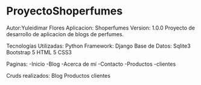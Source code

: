 # ProyectoShoperfumes
Autor:Yuleidimar Flores
Aplicacion: Shoperfumes
Version: 1.0.0
Proyecto de desarrollo de aplicacion de blogs de perfumes.

Tecnologías Utilizadas:
Python
Framework: Django
Base de Datos: Sqlite3
Bootstrap 5
HTML 5
CSS3

Paginas:
-Inicio
-Blog
-Acerca de mí
-Contacto
-Productos
-clientes

Cruds realizados:
Blog
Productos
clientes



